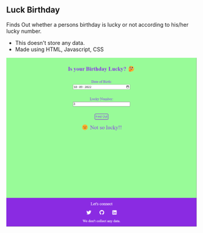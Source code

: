 ## Luck Birthday

Finds Out whether a persons birthday is lucky or not according to his/her lucky number.

- This doesn't store any data.
- Made using HTML, Javascript, CSS

![App Image](app_img.png?raw=true "Title")
